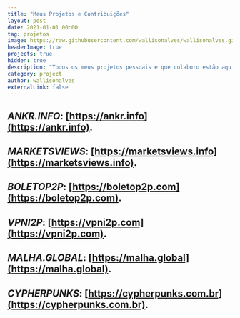 ```yaml
---
title: "Meus Projetos e Contribuições"
layout: post
date: 2021-01-01 00:00
tag: projetos
image: https://raw.githubusercontent.com/wallisonalves/wallisonalves.github.io/master/assets/images/projetos.png
headerImage: true
projects: true
hidden: true
description: "Todos os meus projetos pessoais e que colaboro estão aqui!"
category: project
author: wallisonalves
externalLink: false
---
```


## _ANKR.INFO_: [https://ankr.info](https://ankr.info).
## _MARKETSVIEWS_: [https://marketsviews.info](https://marketsviews.info).
## _BOLETOP2P_: [https://boletop2p.com](https://boletop2p.com).
## _VPNI2P_: [https://vpni2p.com](https://vpni2p.com).
## _MALHA.GLOBAL_: [https://malha.global](https://malha.global).
## _CYPHERPUNKS_: [https://cypherpunks.com.br](https://cypherpunks.com.br).
